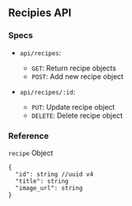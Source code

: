 ## Recipies API

### Specs
- `api/recipes`:
  - `GET`: Return recipe objects
  - `POST`: Add new recipe object

- `api/recipes/:id`:
  - `PUT`: Update recipe object
  - `DELETE`: Delete recipe object

### Reference

`recipe` Object

```
{
  "id": string //uuid v4
  "title": string
  "image_url": string
}
```